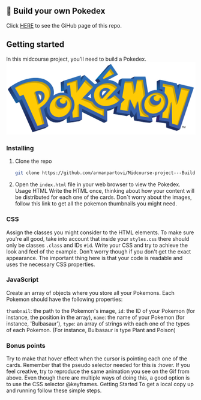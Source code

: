 ## 🚀 Build your own Pokedex

Click [HERE](https://devcodepush.github.io/Midcourse-project---Build-your-own-Pokedex/) to see the GiHub page of this repo.


## Getting started 

In this midcourse project, you'll need to build a Pokedex.
<img src="https://github.com/armanpartovi/Midcourse-project---Build-your-own-Pokedex/blob/main/media/pokemon_logo.png" alt="Alt text" title="Optional title">

### Installing

1. Clone the repo

   ```sh
   git clone https://github.com/armanpartovi/Midcourse-project---Build-your-own-Pokedex.git

   ```

2. Open the `index.html` file in your web browser to view the Pokedex.
   Usage
   HTML
   Write the HTML once, thinking about how your content will be distributed for each one of the cards. Don´t worry about the images, follow this link to get all the pokemon thumbnails you might need.

### CSS
Assign the classes you might consider to the HTML elements. To make sure you're all good, take into account that inside your `styles.css` there should only be classes `.class` and IDs `#id`. Write your CSS and try to achieve the look and feel of the example. Don't worry though if you don't get the exact appearance. The important thing here is that your code is readable and uses the necessary CSS properties.


### JavaScript
Create an array of objects where you store all your Pokemons. Each Pokemon should have the following properties:

`thumbnail`: the path to the Pokemon's image,
`id`: the ID of your Pokemon (for instance, the position in the array),
`name`: the name of your Pokemon (for instance, 'Bulbasaur'),
`type`: an array of strings with each one of the types of each Pokemon. (For instance, Bulbasaur is type Plant and Poison)


### Bonus points
Try to make that hover effect when the cursor is pointing each one of the cards. Remember that the pseudo selector needed for this is :hover.
If you feel creative, try to reproduce the same animation you see on the Gif from above. Even though there are multiple ways of doing this, a good option is to use the CSS selector @keyframes.
Getting Started
To get a local copy up and running follow these simple steps.
